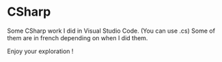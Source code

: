 # CSharp
Some CSharp work I did in Visual Studio Code. (You can use .cs)
Some of them are in french depending on when I did them.

Enjoy your exploration !

